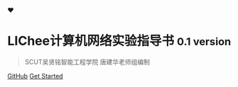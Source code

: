 

:heart:

# LIChee计算机网络实验指导书 <small>0.1 version</small>

> SCUT吴贤铭智能工程学院 唐建华老师组编制

[GitHub]()
[Get Started](README)



